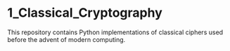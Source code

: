 # 1_Classical_Cryptography
This repository contains Python implementations of classical ciphers used before the advent of modern computing.
